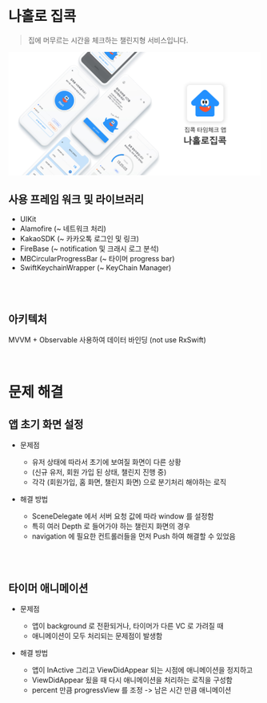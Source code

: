 # 나홀로 집콕

> 집에 머무르는 시간을 체크하는 챌린지형 서비스입니다.

![](images/header.jpeg)

## 사용 프레임 워크 및 라이브러리
- UIKit
- Alamofire (~ 네트워크 처리)
- KakaoSDK (~ 카카오톡 로그인 및 링크)
- FireBase (~ notification 및 크래시 로그 분석)
- MBCircularProgressBar (~ 타이머 progress bar)
- SwiftKeychainWrapper (~ KeyChain Manager)
<br>
<br>

## 아키텍처
MVVM + Observable 사용하여 데이터 바인딩 (not use RxSwift)
<br>
<br>
<br>

# 문제 해결

## 앱 초기 화면 설정
- 문제점
    - 유저 상태에 따라서 초기에 보여질 화면이 다른 상황
    - (신규 유저, 회원 가입 된 상태, 챌린지 진행 중)
    - 각각 (회원가입, 홈 화면, 챌린지 화면) 으로 분기처리 해야하는 로직

- 해결 방법
    - SceneDelegate 에서 서버 요청 값에 따라 window 를 설정함
    - 특히 여러 Depth 로 들어가야 하는 챌린지 화면의 경우
    - navigation 에 필요한 컨트롤러들을 먼저 Push 하여 해결할 수 있었음
<br>
<br>

## 타이머 애니메이션
- 문제점
    - 앱이 background 로 전환되거나, 타이머가 다른 VC 로 가려질 때
    - 애니메이션이 모두 처리되는 문제점이 발생함

- 해결 방법
    - 앱이 InActive 그리고 ViewDidAppear 되는 시점에 애니메이션을 정지하고
    - ViewDidAppear 됬을 때 다시 애니메이션을 처리하는 로직을 구성함
    - percent 만큼 progressView 를 조정 -> 남은 시간 만큼 애니메이션

